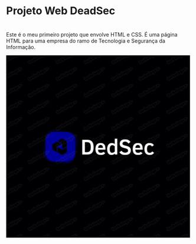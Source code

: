# Projeto Web DeadSec <h1>

Este é o meu primeiro projeto que envolve HTML e CSS. É uma página HTML para uma empresa do ramo de Tecnologia e Segurança da Informação.

![Logotipo.jpg](https://github.com/Camiloverner/Projeto-Web-DeadSec/blob/main/Logotipo.jpg?raw=true)
